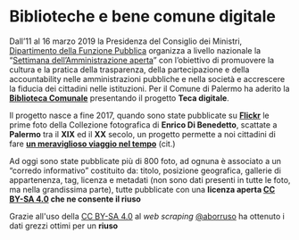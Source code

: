 # Biblioteche e bene comune digitale

Dall’11 al 16 marzo 2019 la Presidenza del Consiglio dei Ministri, [Dipartimento della Funzione Pubblica](http://www.funzionepubblica.gov.it/) organizza a livello nazionale la “[Settimana dell’Amministrazione aperta](http://open.gov.it/saa/)” con l’obiettivo di promuovere la cultura e la pratica della trasparenza, della partecipazione e della accountability nelle amministrazioni pubbliche e nella società e accrescere la fiducia dei cittadini nelle istituzioni.
Per il Comune di Palermo ha aderito la **[Biblioteca Comunale](https://docs.google.com/document/d/1FOwSyu_n5VtIaKQERatrWk6mz5RkLr9DqXR0G1FHRmA/edit?usp=sharing)** presentando il progetto **Teca digitale**.

Il progetto nasce a fine 2017, quando sono state pubblicate su **[Flickr](https://www.flickr.com/photos/biblioteca-comunale-palermo/albums)** le prime foto della Collezione fotografica di **Enrico Di Benedetto**, scattate a **Palermo** tra il **XIX** ed il **XX** secolo, un progetto permette a noi cittadini di fare **[un meraviglioso viaggio nel tempo](http://opendatasicilia.it/2019/03/11/palermo-un-meraviglioso-viaggio-nel-tempo-grazie-alla-biblioteca-comunale-di-palermo/)** (cit.)

Ad oggi sono state pubblicate più di 800 foto, ad ognuna è associato a un “corredo informativo” costituito da: titolo, posizione geografica, gallerie di appartenenza, tag, licenza e metadati (non sono dati presenti in tutte le foto, ma nella grandissima parte), tutte pubblicate con una **licenza aperta [CC BY-SA 4.0](https://creativecommons.org/licenses/by-sa/4.0/deed.it) che ne consente il riuso**

Grazie all'uso della [CC BY-SA 4.0](https://creativecommons.org/licenses/by-sa/4.0/deed.it) al *web scraping* [@aborruso](https://twitter.com/aborruso) ha ottenuto i dati grezzi ottimi per un **riuso**





